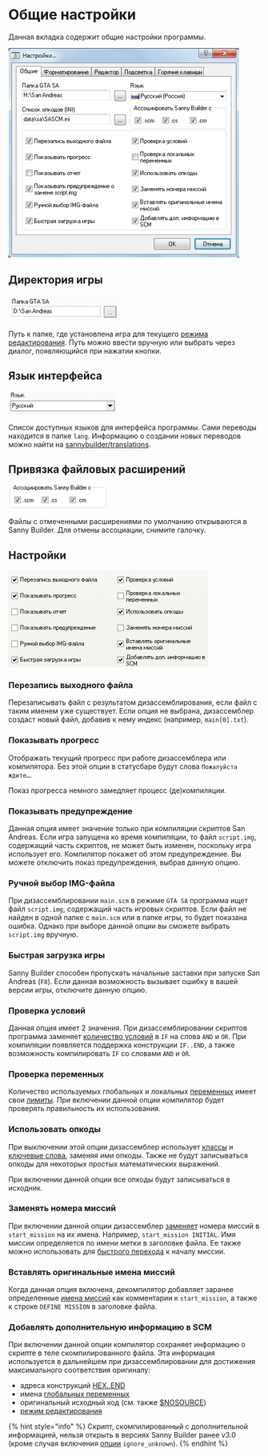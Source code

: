 # Общие настройки

Данная вкладка содержит общие настройки программы.

![](../.gitbook/assets/general.png)



## Директория игры

![](../.gitbook/assets/general01.gif)

Путь к папке, где установлена игра для текущего [режима редактирования](../edit-modes/). Путь можно ввести вручную или выбрать через диалог, появляющийся при нажатии кнопки.

## Язык интерфейса

![](../.gitbook/assets/general03.gif)

Список доступных языков для интерфейса программы. Сами переводы находится в папке `lang`. Информацию о создании новых переводов можно найти на [sannybuilder/translations](https://github.com/sannybuilder/translations).

## Привязка файловых расширений

![](../.gitbook/assets/ass.png)

Файлы с отмеченными расширениями по умолчанию открываются в Sanny Builder. Для отмены ассоциации, снимите галочку.

## Настройки

![](../.gitbook/assets/general05.gif)

### Перезапись выходного файла

Перезаписывать файл с результатом дизассемблирования, если файл с таким именем уже существует. Если опция не выбрана,  дизассемблер создаст новый файл, добавив к нему индекс \(например, `main[0].txt`\).

### Показывать прогресс

Отображать текущий прогресс при работе дизассемблера или компилятора. Без этой опции в статусбаре будут слова `Пожалуйста ждите…`. 

Показ прогресса немного замедляет процесс \(де\)компиляции.

### Показывать предупреждение

Данная опция имеет значение только при компиляции скриптов San Andreas. Если игра запущена ко время компиляции, то файл `script.img`, содержащий часть скриптов, не может быть изменен, поскольку игра использует его. Компилятор покажет об этом предупреждение. Вы можете отключить показ предупреждения, выбрав данную опцию.

### Ручной выбор IMG-файла

При дизассемблировании `main.scm` в режиме `GTA SA` программа ищет файл `script.img`, содержащий часть игровых скриптов. Если файл не найден в одной папке с `main.scm` или в папке игры, то будет показана ошибка. Однако при выборе данной опции вы сможете выбрать `script.img` вручную.

### Быстрая загрузка игры

Sanny Builder способен пропускать начальные заставки при запуске San Andreas \(`F8`\). Если данная возможность вызывает ошибку в вашей версии игры, отключите данную опцию.

### Проверка условий

Данная опция имеет 2 значения. При дизассемблировании скриптов программа заменяет [количество условий](../coding/conditions.md#obshii-sintaksis-uslovnykh-vyrazhenii) в `IF` на слова `AND` и `OR`. При компиляции появляется поддержка конструкции `IF..END`, а также возможность компилировать `IF` со словами `AND` и `OR`.

### Проверка переменных

Количество используемых глобальных и локальных [переменных](../coding/variables.md) имеет свои [лимиты](../scm-documentation/gta-limits.md). При включении данной опции компилятор будет проверять правильность их использования.

### Использовать опкоды

При выключении этой опции дизассемблер использует [классы](../coding/classes.md) и [ключевые слова](../coding/keywords.md), заменяя ими опкоды. Также не будут записываться опкоды для некоторых простых математических выражений. 

При включении данной опции все опкоды будут записываться в исходник.

### Заменять номера миссий

При включении данной опции дизассемблер [заменяет](../features.md#zamena-nomerov-missii-na-ikh-nazvaniya) номера миссий в `start_mission` на их имена. Например, `start_mission INITIAL`. Имя миссии определяется по имени метки в заголовке файла. Еe также можно использовать для [быстрого перехода](../features.md#bystryi-perekhod-po-tekstu) к началу миссии.

### Вставлять оригинальные имена миссий

Когда данная опция включена, декомпилятор добавляет заранее определенные [имена миссий](../features.md#ispolzovanie-originalnykh-imen-missii) как комментарии к `start_mission`, а также к строке `DEFINE MISSION` в заголовке файла.

### Добавлять дополнительную информацию в SCM

При включении данной опции компилятор сохраняет информацию о скрипте в теле скомпилированного файла. Эта информация используется в дальнейшем при дизассемблировании для достижения максимального соответствия оригиналу:

* адреса конструкций [HEX..END](../coding/hex..end.md)
* имена [глобальных переменных](../coding/variables.md#globalnye-peremennye)
* оригинальный исходный код \(см. также [$NOSOURCE](../coding/directives.md#usdnosource)\)
* [режим редактирования](../edit-modes/)

{% hint style="info" %}
Скрипт, скомпилированный с дополнительной информацией, нельзя открыть в версиях Sanny Builder ранее v3.0 \(кроме случая включения [опции](../console.md#ignore_unknown) `ignore_unknown`\).
{% endhint %}

